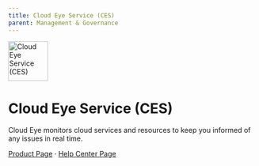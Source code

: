 ```yaml
---
title: Cloud Eye Service (CES)
parent: Management & Governance
---
```


<img src="https://res-static.hc-cdn.cn/cloudbu-site/public/new-product-icon/ManagementGovernance/CES.png" width="80" height="80" alt="Cloud Eye Service (CES)">

# Cloud Eye Service (CES)

Cloud Eye monitors cloud services and resources to keep you informed of any issues in real time.

[Product Page](huaweicloud.com/intl/en-us/product/ces.html) &middot;
[Help Center Page](https://support.huaweicloud.com/intl/en-us/ces/)
